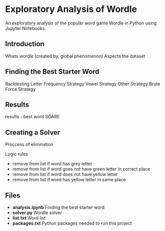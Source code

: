 # Exploratory Analysis of Wordle

An exploratory analysis of the popular word game Wordle in Python using Jupyter Notebooks. 

## Introduction

Whats wordle (created by, global phenomenon)
Aspects
the dataset

## Finding the Best Starter Word
Backtesting 
Letter Frequency Strategy
Vowel Strategy
Other Strategy
Brute Force Strategy

## Results
results - best word
SOARE

## Creating a Solver

Proccess of elimination

Logic rules
- remove from list if word has grey letter
- remove from list if word goes not have green letter in correct place
- remove from list if word does not have yellow letter
- remove from list if word has yellow letter in same place

## Files

- **analysis.ipynb** Finding the best starter word
- **solver.py** Wordle solver
- **list.txt** Word list
- **packages.txt** Python packages needed to run this project
